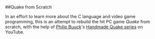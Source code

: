 ##Quake from Scratch

In an effort to learn more about the C language and video game programming, this is an attempt to rebuild the hit PC game *Quake* from scratch, with the help of [Philip Buuck](http://philipbuuck.com/)'s [Handmade Quake series](https://www.youtube.com/playlist?list=PLBKDuv-qJpTbCsXHsxcoSSsMarnfyNhHF) on YouTube.
